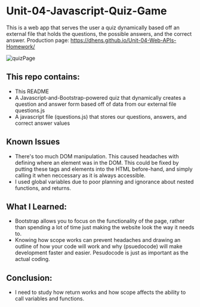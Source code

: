 # Unit-04-Javascript-Quiz-Game

This is a web app that serves the user a quiz dynamically based off an external file that holds the questions, the possible answers, and the correct answer.
Production page: https://dhens.github.io/Unit-04-Web-APIs-Homework/ 

![quizPage](https://i.imgur.com/ZnTYxzB.png)

## This repo contains:
* This README
* A Javascript-and-Bootstrap-powered quiz that dynamically creates a question and answer form based off of data from our external file questions.js
* A javascript file (questions.js) that stores our questions, answers, and correct answer values

## Known Issues
* There's too much DOM manipulation. This caused headaches with defining where an element was in the DOM. This could be fixed by putting these tags and elements into the HTML before-hand, and simply calling it when neccessary as it is always accessible.
* I used global variables due to poor planning and ignorance about nested functions, and returns.

## What I Learned:
* Bootstrap allows you to focus on the functionality of the page, rather than spending a lot of time just making the website look the way it needs to.
* Knowing how scope works can prevent headaches and drawing an outline of how your code will work and why (psuedocode) will make development faster and easier. Pesudocode is just as important as the actual coding.

## Conclusion:
* I need to study how return works and how scope affects the ability to call variables and functions.
